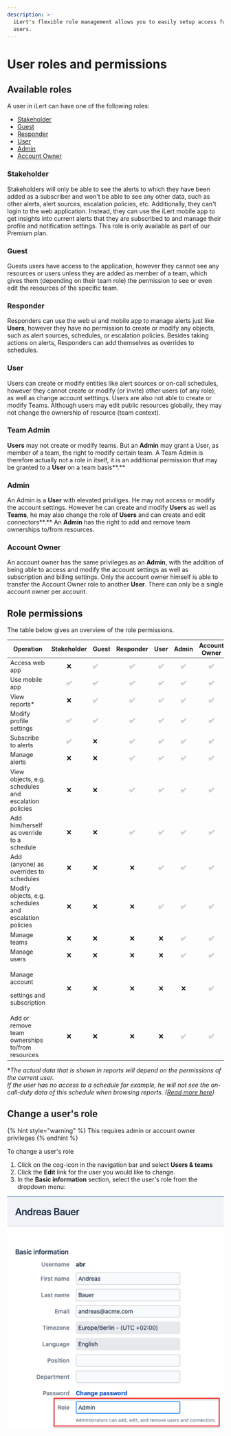```yaml
---
description: >-
  iLert's flexible role management allows you to easily setup access for your
  users.
---
```


# User roles and permissions

## Available roles

A user in iLert can have one of the following roles:

* [Stakeholder](user-roles-and-permissions.md#stakeholder)
* [Guest](user-roles-and-permissions.md#guest)
* [Responder](user-roles-and-permissions.md#responder)
* [User](user-roles-and-permissions.md#user)
* [Admin](user-roles-and-permissions.md#admin)
* [Account Owner](user-roles-and-permissions.md#account-owner)

### Stakeholder

Stakeholders will only be able to see the alerts to which they have been added as a subscriber and won't be able to see any other data, such as other alerts, alert sources, escalation policies, etc. Additionally, they can't login to the web application. Instead, they can use the iLert mobile app to get insights into current alerts that they are subscribed to and manage their profile and notification settings. This role is only available as part of our Premium plan.

### Guest

Guests users have access to the application, however they cannot see any resources or users unless they are added as member of a team, which gives them (depending on their team role) the permission to see or even edit the resources of the specific team.

### Responder

Responders can use the web ui and mobile app to manage alerts just like **Users**, however they have no permission to create or modify any objects, such as alert sources, schedules, or escalation policies. Besides taking actions on alerts, Responders can add themselves as overrides to schedules.

### User

Users can create or modify entities like alert sources or on-call schedules, however they cannot create or modify (or invite) other users (of any role), as well as change account setttings. Users are also not able to create or modify Teams. Although users may edit public resources globally, they may not change the ownership of resource (team context).

### Team Admin

**Users** may not create or modify teams. But an **Admin** may grant a User, as member of a team, the right to modify certain team. A Team Admin is therefore actually not a role in itself, it is an additional permission that may be granted to a **User** on a team basis**.**

### Admin

An Admin is a **User** with elevated priviliges. He may not access or modify the account settings. However he can create and modify **Users** as well as **Teams**, he may also change the role of **Users** and can create and edit connectors**.** An **Admin** has the right to add and remove team ownerships to/from resources.

### Account Owner

An account owner has the same privileges as an **Admin**, with the addition of being able to access and modify the account settings as well as subscription and billing settings. Only the account owner himself is able to transfer the Account Owner role to another **User**. There can only be a single account owner per account.&#x20;

## Role permissions

The table below gives an overview of the role permissions.

| **Operation**                                          | **Stakeholder** | Guest | **Responder** | **User** | **Admin** | **Account Owner** |
| ------------------------------------------------------ | :-------------: | ----- | :-----------: | :------: | :-------: | :---------------: |
| Access web app                                         |        ❌        | ✅     |       ✅       |     ✅    |     ✅     |         ✅         |
| Use mobile app                                         |        ✅        | ✅     |       ✅       |     ✅    |     ✅     |         ✅         |
| View reports\*                                         |        ❌        | ✅     |       ✅       |     ✅    |     ✅     |         ✅         |
| Modify profile settings                                |        ✅        | ✅     |       ✅       |     ✅    |     ✅     |         ✅         |
| Subscribe to alerts                                    |        ✅        | ❌     |       ✅       |     ✅    |     ✅     |         ✅         |
| Manage alerts                                          |        ❌        | ❌     |       ✅       |     ✅    |     ✅     |         ✅         |
| View objects, e.g. schedules and escalation policies   |        ❌        | ❌     |       ✅       |     ✅    |     ✅     |         ✅         |
| Add him/herself as override to a schedule              |        ❌        | ❌     |       ✅       |     ✅    |     ✅     |         ✅         |
| Add (anyone) as overrides to schedules                 |        ❌        | ❌     |       ❌       |     ✅    |     ✅     |         ✅         |
| Modify objects, e.g. schedules and escalation policies |        ❌        | ❌     |       ❌       |     ✅    |     ✅     |         ✅         |
| Manage teams                                           |        ❌        | ❌     |       ❌       |     ❌    |     ✅     |         ✅         |
| Manage users                                           |        ❌        | ❌     |       ❌       |     ❌    |     ✅     |         ✅         |
| <p>Manage account </p><p>settings and subscription</p> |        ❌        | ❌     |       ❌       |     ❌    |     ❌     |         ✅         |
| Add or remove team ownerships to/from resources        |        ❌        | ❌     |       ❌       |     ❌    |     ✅     |         ✅         |

\*_The actual data that is shown in reports will depend on the permissions of the current user._\
_If the user has no access to a schedule for example, he will not see the on-call-duty data of this schedule when browsing reports. (_[_Read more here_](teams.md#report-visibility)_)_

## Change a user's role

{% hint style="warning" %}
This requires admin or account owner privileges
{% endhint %}

To change a user's role

1. Click on the cog-icon in the navigation bar and select **Users & teams**
2. Click the **Edit** link for the user you would like to change.
3. In the **Basic information** section, select the user's role from the dropdown menu:

![](../.gitbook/assets/screenshot-2020-10-21-at-18.12.57.png)

